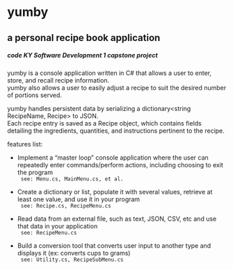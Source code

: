 yumby
=======

a personal recipe book application  
------------

#####  code KY Software Development 1 capstone project  </code>

yumby is a console application written in C# that allows a user to enter, store, and recall recipe information.  
yumby also allows a user to easily adjust a recipe to suit the desired number of portions served.  


yumby handles persistent data by serializing a dictionary<string RecipeName, Recipe> to JSON.  
Each recipe entry is saved as a Recipe object, which contains fields detailing the ingredients, quantities, and instructions pertinent to the recipe.



  

 

features list:
* Implement a “master loop” console application where the user can repeatedly enter commands/perform actions, including choosing to exit the program  
<code> see: Menu.cs, MainMenu.cs, et al.</code> 

* Create a dictionary or list, populate it with several values, retrieve at least one value, and use it in your program  
<code> see: Recipe.cs, RecipeMenu.cs</code>

* Read data from an external file, such as text, JSON, CSV, etc and use that data in your application  
<code> see: RecipeMenu.cs</code>

* Build a conversion tool that converts user input to another type and displays it (ex: converts cups to grams)  
<code> see: Utility.cs, RecipeSubMenu.cs</code>


